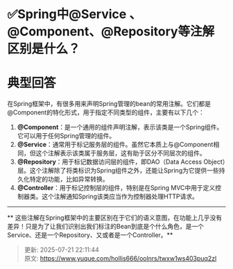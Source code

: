 # ✅Spring中@Service 、@Component、@Repository等注解区别是什么？

# 典型回答


在Spring框架中，有很多用来声明Spring管理的bean的常用注解。它们都是@Component的特化形式，用于指定不同类型的组件，主要有以下几个：



1. **@Component**：是一个通用的组件声明注解，表示该类是一个Spring组件。它可以用于任何Spring管理的组件。
2. **@Service**：通常用于标记服务层的组件。虽然它本质上与@Component相同，但这个注解表示该类属于服务层，这有助于区分不同层次的组件。
3. **@Repository**：用于标记数据访问层的组件，即DAO（Data Access Object）层。这个注解除了将类标识为Spring组件之外，还能让Spring为它提供一些持久化特定的功能，比如异常转换。
4. **@Controller**：用于标记控制层的组件，特别是在Spring MVC中用于定义控制器类。这个注解通知Spring该类应当作为控制器处理HTTP请求。

****

** 这些注解在Spring框架中的主要区别在于它们的语义意图，在功能上几乎没有差异！只是为了让我们识别出我们标注的Bean到底是个什么角色，是一个Service、还是一个Repository、又或者是一个Controller。**





> 更新: 2025-07-21 22:11:44  
> 原文: <https://www.yuque.com/hollis666/oolnrs/twxw1ws403puq2zl>